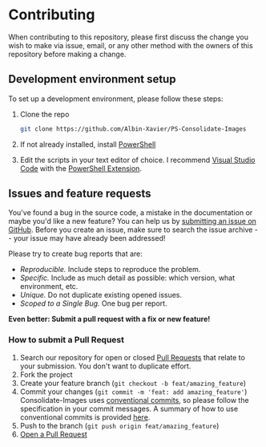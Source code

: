 # Contributing

When contributing to this repository, please first discuss the change you wish to make via issue, email, or any other method with the owners of this repository before making a change.

## Development environment setup

To set up a development environment, please follow these steps:

1. Clone the repo

   ```sh
   git clone https://github.com/Albin-Xavier/PS-Consolidate-Images
   ```

2. If not already installed, install [PowerShell](https://github.com/PowerShell/PowerShell)
3. Edit the scripts in your text editor of choice. I recommend [Visual Studio Code](https://code.visualstudio.com/) with the [PowerShell Extension](https://github.com/PowerShell/vscode-powershell).

## Issues and feature requests

You've found a bug in the source code, a mistake in the documentation or maybe you'd like a new feature? You can help us by [submitting an issue on GitHub](https://github.com/Albin-Xavier/PS-Consolidate-Images/issues). Before you create an issue, make sure to search the issue archive -- your issue may have already been addressed!

Please try to create bug reports that are:

- _Reproducible._ Include steps to reproduce the problem.
- _Specific._ Include as much detail as possible: which version, what environment, etc.
- _Unique._ Do not duplicate existing opened issues.
- _Scoped to a Single Bug._ One bug per report.

**Even better: Submit a pull request with a fix or new feature!**

### How to submit a Pull Request

1. Search our repository for open or closed
   [Pull Requests](https://github.com/Albin-Xavier/PS-Consolidate-Images/pulls)
   that relate to your submission. You don't want to duplicate effort.
2. Fork the project
3. Create your feature branch (`git checkout -b feat/amazing_feature`)
4. Commit your changes (`git commit -m 'feat: add amazing_feature'`) Consolidate-Images uses [conventional commits](https://www.conventionalcommits.org), so please follow the specification in your commit messages. A summary of how to use conventional commits is provided [here](conventional-commits.md).
5. Push to the branch (`git push origin feat/amazing_feature`)
6. [Open a Pull Request](https://github.com/Albin-Xavier/PS-Consolidate-Images/compare?expand=1)
